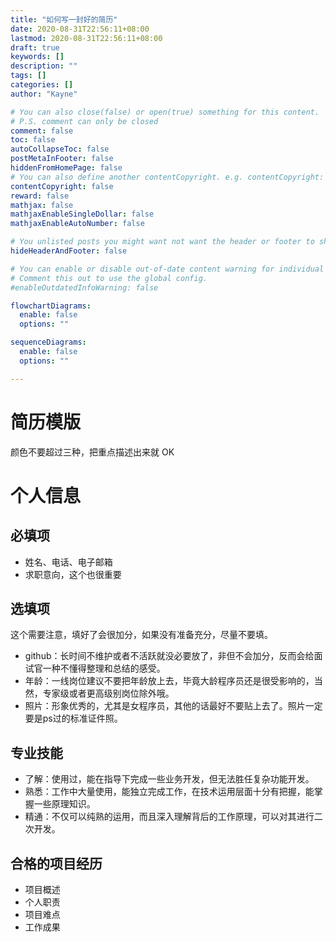 ```yaml
---
title: "如何写一封好的简历"
date: 2020-08-31T22:56:11+08:00
lastmod: 2020-08-31T22:56:11+08:00
draft: true
keywords: []
description: ""
tags: []
categories: []
author: "Kayne"

# You can also close(false) or open(true) something for this content.
# P.S. comment can only be closed
comment: false
toc: false
autoCollapseToc: false
postMetaInFooter: false
hiddenFromHomePage: false
# You can also define another contentCopyright. e.g. contentCopyright: "This is another copyright."
contentCopyright: false
reward: false
mathjax: false
mathjaxEnableSingleDollar: false
mathjaxEnableAutoNumber: false

# You unlisted posts you might want not want the header or footer to show
hideHeaderAndFooter: false

# You can enable or disable out-of-date content warning for individual post.
# Comment this out to use the global config.
#enableOutdatedInfoWarning: false

flowchartDiagrams:
  enable: false
  options: ""

sequenceDiagrams: 
  enable: false
  options: ""

---
```


<!--more-->

# 简历模版

颜色不要超过三种，把重点描述出来就 OK

# 个人信息

## 必填项

* 姓名、电话、电子邮箱
* 求职意向，这个也很重要

## 选填项

这个需要注意，填好了会很加分，如果没有准备充分，尽量不要填。

* github：长时间不维护或者不活跃就没必要放了，非但不会加分，反而会给面试官一种不懂得整理和总结的感受。
* 年龄：一线岗位建议不要把年龄放上去，毕竟大龄程序员还是很受影响的，当然，专家级或者更高级别岗位除外哦。
* 照片：形象优秀的，尤其是女程序员，其他的话最好不要贴上去了。照片一定要是ps过的标准证件照。

## 专业技能

* 了解：使用过，能在指导下完成一些业务开发，但无法胜任复杂功能开发。
* 熟悉：工作中大量使用，能独立完成工作，在技术运用层面十分有把握，能掌握一些原理知识。
* 精通：不仅可以纯熟的运用，而且深入理解背后的工作原理，可以对其进行二次开发。

## 合格的项目经历

* 项目概述
* 个人职责
* 项目难点
* 工作成果